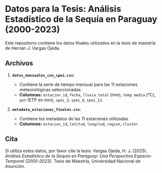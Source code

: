 # Datos para la Tesis: Análisis Estadístico de la Sequía en Paraguay (2000-2023)

Este repositorio contiene los datos finales utilizados en la tesis de maestría de Hernán J. Vargas Ojeda.

## Archivos

1.  **`datos_mensuales_con_spei.csv`**:
    *   Contiene la serie de tiempo mensual para las 11 estaciones meteorológicas seleccionadas.
    *   **Columnas:** `estacion_id`, `fecha`, `lluvia_total` (mm), `temp_media` (°C), `pet` (ETP en mm), `spei_3`, `spei_6`, `spei_12`.

2.  **`metadata_estaciones_finales.csv`**:
    *   Contiene los metadatos de las 11 estaciones utilizadas.
    *   **Columnas:** `estacion_id`, `latitud`, `longitud`, `region`, `cluster`.

## Cita

Si utiliza estos datos, por favor cite la tesis:
Vargas Ojeda, H. J. (2025). *Análisis Estadístico de la Sequía en Paraguay: Una Perspectiva Espacio-Temporal (2000-2023)*. Tesis de Maestría, Universidad Nacional de Asunción.